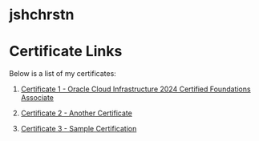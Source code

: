 # jshchrstn

# Certificate Links

Below is a list of my certificates:

1. [Certificate 1 - Oracle Cloud Infrastructure 2024 Certified Foundations Associate]((https://catalog-education.oracle.com/ords/certview/sharebadge?id=7364026FA0021A6E7989AC8A72759B2A90214B443B2CA1B80BE0CE084ECF6DA4))
   
2. [Certificate 2 - Another Certificate]()
   
3. [Certificate 3 - Sample Certification]()
